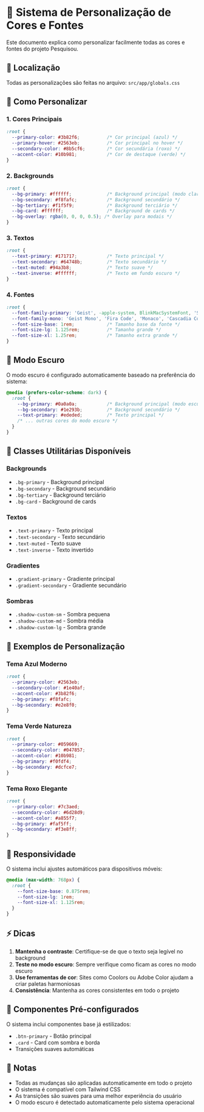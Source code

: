 # 🎨 Sistema de Personalização de Cores e Fontes

Este documento explica como personalizar facilmente todas as cores e fontes do projeto Pesquisou.

## 📍 Localização

Todas as personalizações são feitas no arquivo: `src/app/globals.css`

## 🎯 Como Personalizar

### 1. **Cores Principais**
```css
:root {
  --primary-color: #3b82f6;          /* Cor principal (azul) */
  --primary-hover: #2563eb;          /* Cor principal no hover */
  --secondary-color: #8b5cf6;        /* Cor secundária (roxo) */
  --accent-color: #10b981;           /* Cor de destaque (verde) */
}
```

### 2. **Backgrounds**
```css
:root {
  --bg-primary: #ffffff;             /* Background principal (modo claro) */
  --bg-secondary: #f8fafc;           /* Background secundário */
  --bg-tertiary: #f1f5f9;            /* Background terciário */
  --bg-card: #ffffff;                /* Background de cards */
  --bg-overlay: rgba(0, 0, 0, 0.5); /* Overlay para modais */
}
```

### 3. **Textos**
```css
:root {
  --text-primary: #171717;           /* Texto principal */
  --text-secondary: #64748b;         /* Texto secundário */
  --text-muted: #94a3b8;             /* Texto suave */
  --text-inverse: #ffffff;           /* Texto em fundo escuro */
}
```

### 4. **Fontes**
```css
:root {
  --font-family-primary: 'Geist', -apple-system, BlinkMacSystemFont, 'Segoe UI', Roboto, sans-serif;
  --font-family-mono: 'Geist Mono', 'Fira Code', 'Monaco', 'Cascadia Code', monospace;
  --font-size-base: 1rem;            /* Tamanho base da fonte */
  --font-size-lg: 1.125rem;          /* Tamanho grande */
  --font-size-xl: 1.25rem;           /* Tamanho extra grande */
}
```

## 🌙 Modo Escuro

O modo escuro é configurado automaticamente baseado na preferência do sistema:

```css
@media (prefers-color-scheme: dark) {
  :root {
    --bg-primary: #0a0a0a;           /* Background principal (modo escuro) */
    --bg-secondary: #1e293b;         /* Background secundário */
    --text-primary: #ededed;         /* Texto principal */
    /* ... outras cores do modo escuro */
  }
}
```

## 🎨 Classes Utilitárias Disponíveis

### Backgrounds
- `.bg-primary` - Background principal
- `.bg-secondary` - Background secundário
- `.bg-tertiary` - Background terciário
- `.bg-card` - Background de cards

### Textos
- `.text-primary` - Texto principal
- `.text-secondary` - Texto secundário
- `.text-muted` - Texto suave
- `.text-inverse` - Texto invertido

### Gradientes
- `.gradient-primary` - Gradiente principal
- `.gradient-secondary` - Gradiente secundário

### Sombras
- `.shadow-custom-sm` - Sombra pequena
- `.shadow-custom-md` - Sombra média
- `.shadow-custom-lg` - Sombra grande

## 🚀 Exemplos de Personalização

### Tema Azul Moderno
```css
:root {
  --primary-color: #2563eb;
  --secondary-color: #1e40af;
  --accent-color: #3b82f6;
  --bg-primary: #f8fafc;
  --bg-secondary: #e2e8f0;
}
```

### Tema Verde Natureza
```css
:root {
  --primary-color: #059669;
  --secondary-color: #047857;
  --accent-color: #10b981;
  --bg-primary: #f0fdf4;
  --bg-secondary: #dcfce7;
}
```

### Tema Roxo Elegante
```css
:root {
  --primary-color: #7c3aed;
  --secondary-color: #6d28d9;
  --accent-color: #a855f7;
  --bg-primary: #faf5ff;
  --bg-secondary: #f3e8ff;
}
```

## 📱 Responsividade

O sistema inclui ajustes automáticos para dispositivos móveis:

```css
@media (max-width: 768px) {
  :root {
    --font-size-base: 0.875rem;
    --font-size-lg: 1rem;
    --font-size-xl: 1.125rem;
  }
}
```

## ⚡ Dicas

1. **Mantenha o contraste**: Certifique-se de que o texto seja legível no background
2. **Teste no modo escuro**: Sempre verifique como ficam as cores no modo escuro
3. **Use ferramentas de cor**: Sites como Coolors ou Adobe Color ajudam a criar paletas harmoniosas
4. **Consistência**: Mantenha as cores consistentes em todo o projeto

## 🔧 Componentes Pré-configurados

O sistema inclui componentes base já estilizados:

- `.btn-primary` - Botão principal
- `.card` - Card com sombra e borda
- Transições suaves automáticas

## 📝 Notas

- Todas as mudanças são aplicadas automaticamente em todo o projeto
- O sistema é compatível com Tailwind CSS
- As transições são suaves para uma melhor experiência do usuário
- O modo escuro é detectado automaticamente pelo sistema operacional 